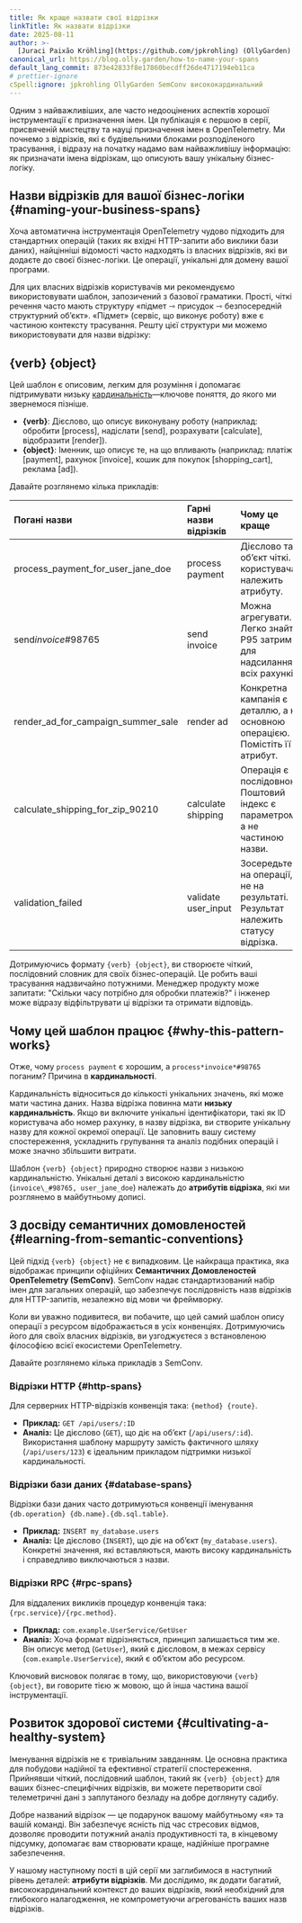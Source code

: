 ```yaml
---
title: Як краще назвати свої відрізки
linkTitle: Як назвати відрізки
date: 2025-08-11
author: >-
  [Juraci Paixão Kröhling](https://github.com/jpkrohling) (OllyGarden)
canonical_url: https://blog.olly.garden/how-to-name-your-spans
default_lang_commit: 873e42833f8e17860becdff26de4717194eb11ca
# prettier-ignore
cSpell:ignore: jpkrohling OllyGarden SemConv висококардинальний
---
```


Одним з найважливіших, але часто недооцінених аспектів хорошої інструментації є призначення імен. Ця публікація є першою в серії, присвяченій мистецтву та науці призначення імен в OpenTelemetry. Ми почнемо з відрізків, які є будівельними блоками розподіленого трасування, і відразу на початку надамо вам найважливішу інформацію: як призначати імена відрізкам, що описують вашу унікальну бізнес-логіку.

## Назви відрізків для вашої бізнес-логіки {#naming-your-business-spans}

Хоча автоматична інструментація OpenTelemetry чудово підходить для стандартних операцій (таких як вхідні HTTP-запити або виклики бази даних), найцінніші відомості часто надходять із власних відрізків, які ви додаєте до своєї бізнес-логіки. Це операції, унікальні для домену вашої програми.

Для цих власних відрізків користувачів ми рекомендуємо використовувати шаблон, запозичений з базової граматики. Прості, чіткі речення часто мають структуру «підмет ⇾ присудок ⇾ безпосередній структурний обʼєкт». «Підмет» (сервіс, що виконує роботу) вже є частиною контексту трасування. Решту цієї структури ми можемо використовувати для назви відрізку:

## {verb} {object}

Цей шаблон є описовим, легким для розуміння і допомагає підтримувати низьку [кардинальність](/docs/concepts/glossary/#cardinality)—ключове поняття, до якого ми звернемося пізніше.

- **{verb}**: Дієслово, що описує виконувану роботу (наприклад: обробити \[process\], надіслати \[send\], розрахувати \[calculate\], відобразити \[render\]).
- **{object}**: Іменник, що описує те, на що впливають (наприклад: платіж \[payment\], рахунок \[invoice\], кошик для покупок \[shopping_cart\], реклама \[ad\]).

Давайте розглянемо кілька прикладів:

| Погані назви                       | Гарні назви відрізків | Чому це краще                                                                      |
| :--------------------------------- | :-------------------- | :--------------------------------------------------------------------------------- |
| process_payment_for_user_jane_doe  | process payment       | Дієслово та обʼєкт чіткі. ID користувача належить атрибуту.                        |
| send*invoice*#98765                | send invoice          | Можна агрегувати. Легко знайти P95 затримку для надсилання всіх рахунків.          |
| render_ad_for_campaign_summer_sale | render ad             | Конкретна кампанія є деталлю, а не основною операцією. Помістіть її в атрибут.     |
| calculate_shipping_for_zip_90210   | calculate shipping    | Операція є послідовною. Поштовий індекс є параметром, а не частиною назви.         |
| validation_failed                  | validate user_input   | Зосередьтеся на операції, а не на результаті. Результат належить статусу відрізка. |

Дотримуючись формату `{verb} {object}`, ви створюєте чіткий, послідовний словник для своїх бізнес-операцій. Це робить ваші трасування надзвичайно потужними. Менеджер продукту може запитати: "Скільки часу потрібно для обробки платежів?" і інженер може відразу відфільтрувати ці відрізки та отримати відповідь.

## Чому цей шаблон працює {#why-this-pattern-works}

Отже, чому `process payment` є хорошим, а `process*invoice*#98765` поганим? Причина в **кардинальності**.

Кардинальність відноситься до кількості унікальних значень, які може мати частина даних. Назва відрізка повинна мати **низьку кардинальність**. Якщо ви включите унікальні ідентифікатори, такі як ID користувача або номер рахунку, в назву відрізка, ви створите унікальну назву для кожної окремої операції. Це заповнить вашу систему спостереження, ускладнить групування та аналіз подібних операцій і може значно збільшити витрати.

Шаблон `{verb} {object}` природно створює назви з низькою кардинальністю. Унікальні деталі з високою кардинальністю (`invoice\_#98765, user_jane_doe`) належать до **атрибутів відрізка**, які ми розглянемо в майбутньому дописі.

## З досвіду семантичних домовленостей {#learning-from-semantic-conventions}

Цей підхід `{verb} {object}` не є випадковим. Це найкраща практика, яка відображає принципи офіційних **Семантичних Домовленостей OpenTelemetry (SemConv)**. SemConv надає стандартизований набір імен для загальних операцій, що забезпечує послідовність назв відрізків для HTTP-запитів, незалежно від мови чи фреймворку.

Коли ви уважно подивитеся, ви побачите, що цей самий шаблон опису операції з ресурсом відображається в усіх конвенціях. Дотримуючись його для своїх власних відрізків, ви узгоджуєтеся з встановленою філософією всієї екосистеми OpenTelemetry.

Давайте розглянемо кілька прикладів з SemConv.

### Відрізки HTTP {#http-spans}

Для серверних HTTP-відрізків конвенція така: `{method} {route}`.

- **Приклад:** `GET /api/users/:ID`
- **Аналіз:** Це дієслово (`GET`), що діє на обʼєкт (`/api/users/:id`). Використання шаблону маршруту замість фактичного шляху (`/api/users/123`) є ідеальним прикладом підтримки низької кардинальності.

### Відрізки бази даних {#database-spans}

Відрізки бази даних часто дотримуються конвенції іменування `{db.operation} {db.name}.{db.sql.table}`.

- **Приклад:** `INSERT my_database.users`
- **Аналіз:** Це дієслово (`INSERT`), що діє на обʼєкт (`my_database.users`). Конкретні значення, які вставляються, мають високу кардинальність і справедливо виключаються з назви.

### Відрізки RPC {#rpc-spans}

Для віддалених викликів процедур конвенція така: `{rpc.service}/{rpc.method}`.

- **Приклад:** `com.example.UserService/GetUser`
- **Аналіз:** Хоча формат відрізняється, принцип залишається тим же. Він описує метод (`GetUser`), який є дієсловом, в межах сервісу (`com.example.UserService`), який є обʼєктом або ресурсом.

Ключовий висновок полягає в тому, що, використовуючи `{verb} {object}`, ви говорите тією ж мовою, що й інша частина вашої інструментації.

## Розвиток здорової системи {#cultivating-a-healthy-system}

Іменування відрізків не є тривіальним завданням. Це основна практика для побудови надійної та ефективної стратегії спостереження. Прийнявши чіткий, послідовний шаблон, такий як `{verb} {object}` для ваших бізнес-специфічних відрізків, ви можете перетворити свої телеметричні дані з заплутаного безладу на добре доглянуту садибу.

Добре названий відрізок — це подарунок вашому майбутньому «я» та вашій команді. Він забезпечує ясність під час стресових відмов, дозволяє проводити потужний аналіз продуктивності та, в кінцевому підсумку, допомагає вам створювати краще, надійніше програмне забезпечення.

У нашому наступному пості в цій серії ми заглибимося в наступний рівень деталей: **атрибути відрізків**. Ми дослідимо, як додати багатий, висококардинальний контекст до ваших відрізків, який необхідний для глибокого налагодження, не компрометуючи агрегованість ваших назв відрізків.
